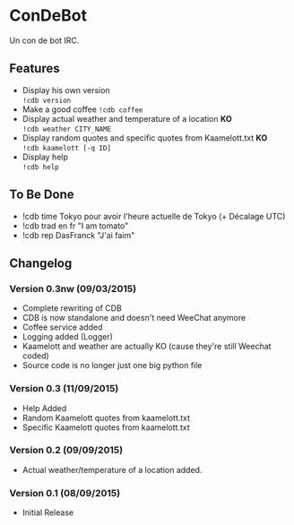# ConDeBot
Un con de bot IRC. 

## Features
* Display his own version  
``!cdb version``
* Make a good coffee
``!cdb coffee``
* Display actual weather and temperature of a location __KO__  
``!cdb weather CITY_NAME``
* Display random quotes and specific quotes from Kaamelott.txt __KO__  
``!cdb kaamelott [-q ID]``
* Display help  
``!cdb help``

## To Be Done
* !cdb time Tokyo pour avoir l'heure actuelle de Tokyo (+ Décalage UTC)
* !cdb trad en fr "I am tomato"
* !cdb rep DasFranck "J'ai faim"

## Changelog
### Version 0.3nw (09/03/2015)
* Complete rewriting of CDB
* CDB is now standalone and doesn't need WeeChat anymore
* Coffee service added
* Logging added (Logger)
* Kaamelott and weather are actually KO (cause they're still Weechat coded)
* Source code is no longer just one big python file

### Version 0.3 (11/09/2015)
* Help Added
* Random Kaamelott quotes from kaamelott.txt
* Specific Kaamelott quotes from kaamelott.txt

### Version 0.2 (09/09/2015)
* Actual weather/temperature of a location added.

### Version 0.1 (08/09/2015)
* Initial Release
